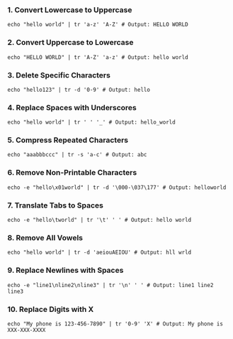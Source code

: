 ### 1\. **Convert Lowercase to Uppercase**

`echo "hello world" | tr 'a-z' 'A-Z' # Output: HELLO WORLD`

### 2\. **Convert Uppercase to Lowercase**

`echo "HELLO WORLD" | tr 'A-Z' 'a-z' # Output: hello world`

### 3\. **Delete Specific Characters**

`echo "hello123" | tr -d '0-9' # Output: hello`

### 4\. **Replace Spaces with Underscores**

`echo "hello world" | tr ' ' '_' # Output: hello_world`

### 5\. **Compress Repeated Characters**

`echo "aaabbbccc" | tr -s 'a-c' # Output: abc`

### 6\. **Remove Non-Printable Characters**

`echo -e "hello\x01world" | tr -d '\000-\037\177' # Output: helloworld`

### 7\. **Translate Tabs to Spaces**

`echo -e "hello\tworld" | tr '\t' ' ' # Output: hello world`

### 8\. **Remove All Vowels**

`echo "hello world" | tr -d 'aeiouAEIOU' # Output: hll wrld`

### 9\. **Replace Newlines with Spaces**

`echo -e "line1\nline2\nline3" | tr '\n' ' ' # Output: line1 line2 line3`

### 10\. **Replace Digits with X**

`echo "My phone is 123-456-7890" | tr '0-9' 'X' # Output: My phone is XXX-XXX-XXXX`
